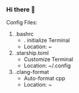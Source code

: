 ### Hi there 👋

Config Files:

1.  .bashrc
    - . initialize Terminal
    - Location: ~
1.  .starship.toml
    - Customize Terminal
    - Location: ~/.config
1.  .clang-format
    - Auto-format cpp
    - Location: ~

<!--
**dukesook/dukesook** is a ✨ _special_ ✨ repository because its `README.md` (this file) appears on your GitHub profile.

Here are some ideas to get you started:

- 🔭 I’m currently working on ...
- 🌱 I’m currently learning ...
- 👯 I’m looking to collaborate on ...
- 🤔 I’m looking for help with ...
- 💬 Ask me about ...
- 📫 How to reach me: ...
- 😄 Pronouns: ...
- ⚡ Fun fact: ...
-->
